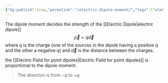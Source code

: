 ```yaml
---
{"dg-publish":true,"permalink":"/electric-dipole-moment/","tags":["elektromagnetiskfältteori"]}
---
```


The dipole moment decides the strength of the [[Electric Dipole\|electric dipole]]
$$
\vec{p}=q\vec{d}
$$
where $q$ is the charge (one of the sources in the dipole having a positive q and the other a negative q) and $\vec{d}$ is the distance between the charges.

the [[Electric Field for point dipoles\|Electric Field for point dipoles]] is proportional to the dipole moment.

> The direction is from $-q$ to $+q$.